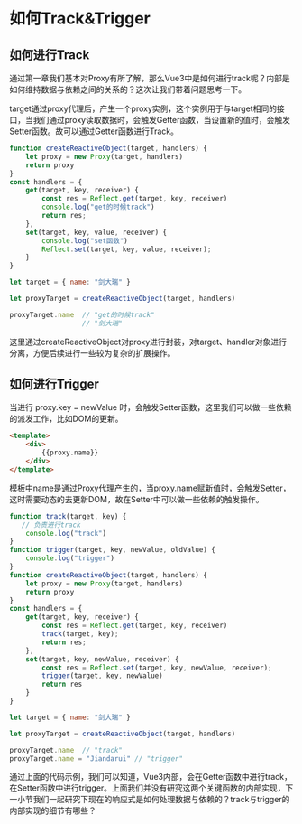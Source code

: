 # 如何Track&Trigger

## 如何进行Track

通过第一章我们基本对Proxy有所了解，那么Vue3中是如何进行track呢？内部是如何维持数据与依赖之间的关系的？这次让我们带着问题思考一下。

target通过proxy代理后，产生一个proxy实例，这个实例用于与target相同的接口，当我们通过proxy读取数据时，会触发Getter函数，当设置新的值时，会触发Setter函数。故可以通过Getter函数进行Track。

```javascript
function createReactiveObject(target, handlers) {
	let proxy = new Proxy(target, handlers)
	return proxy
}
const handlers = { 
	get(target, key, receiver) {
		const res = Reflect.get(target, key, receiver)
		console.log("get的时候track")
		return res;
	},
    set(target, key, value, receiver) {
        console.log("set函数")
        Reflect.set(target, key, value, receiver);
	}
}

let target = { name: "剑大瑞" }

let proxyTarget = createReactiveObject(target, handlers)

proxyTarget.name  // "get的时候track"
 				  // "剑大瑞"
```

这里通过createReactiveObject对proxy进行封装，对target、handler对象进行分离，方便后续进行一些较为复杂的扩展操作。

## 如何进行Trigger

当进行 proxy.key = newValue 时，会触发Setter函数，这里我们可以做一些依赖的派发工作，比如DOM的更新。

```html	
<template>
	<div>
    	{{proxy.name}}
	</div>
</template>
```

模板中name是通过Proxy代理产生的，当proxy.name赋新值时，会触发Setter，这时需要动态的去更新DOM，故在Setter中可以做一些依赖的触发操作。

```javascript
function track(target, key) {
   // 负责进行track
    console.log("track")
}
function trigger(target, key, newValue, oldValue) {
    console.log("trigger")
}
function createReactiveObject(target, handlers) {
	let proxy = new Proxy(target, handlers)
	return proxy
}
const handlers = { 
	get(target, key, receiver) {
		const res = Reflect.get(target, key, receiver)
		track(target, key);
		return res;
	},
    set(target, key, newValue, receiver) {
        const res = Reflect.set(target, key, newValue, receiver);
        trigger(target, key, newValue)
        return res
	}
}

let target = { name: "剑大瑞" }

let proxyTarget = createReactiveObject(target, handlers)

proxyTarget.name  // "track"
proxyTarget.name = "Jiandarui" // "trigger"
```

通过上面的代码示例，我们可以知道，Vue3内部，会在Getter函数中进行track，在Setter函数中进行trigger。上面我们并没有研究这两个关键函数的内部实现，下一小节我们一起研究下现在的响应式是如何处理数据与依赖的？track与trigger的内部实现的细节有哪些？

